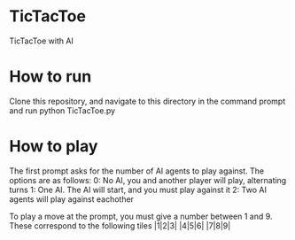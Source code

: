 # TicTacToe
TicTacToe with AI

# How to run
Clone this repository, and navigate to this directory in the command prompt and run
    python TicTacToe.py

# How to play
The first prompt asks for the number of AI agents to play against. The options are as follows:
0: No AI, you and another player will play, alternating turns
1: One AI. The AI will start, and you must play against it
2: Two AI agents will play against eachother

To play a move at the prompt, you must give a number between 1 and 9. These correspond to the following tiles
|1|2|3|
|4|5|6|
|7|8|9|